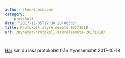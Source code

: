 ```yaml
---
author: stenaldern.com
category:
  - protokoll
date: "2017-11-05T17:30:28+00:00"
title: Protokoll styrelsemöte 20171018
url: /nyheter/protokoll-styrelsemote-20171018/

---
```

[Här](/wp-content/uploads/2017/11/styrelesmote_20171018.pdf "Protokoll") kan du läsa protokollet från styrelsemötet 2017-10-18
